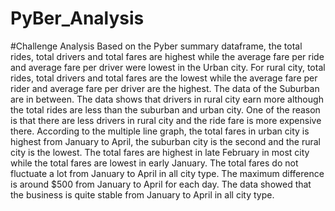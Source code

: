 # PyBer_Analysis
#Challenge Analysis
Based on the Pyber summary dataframe, the total rides, total drivers and total fares are highest while the average fare per ride and average fare per driver were lowest in the Urban city. For rural city, total rides, total drivers and total fares are the lowest while the average fare per rider and average fare per driver are the highest. The data of the Suburban are in between. The data shows that drivers in rural city earn more although the total rides are less than the suburban and urban city. One of the reason is that there are less drivers in rural city and the ride fare is more expensive there.
According to the multiple line graph, the total fares in urban city is highest from January to April, the suburban city is the second and the rural city is the lowest. The total fares are highest in late February in most city while the total fares are lowest in early January. The total fares do not fluctuate a lot from January to April in all city type. The maximum difference is around $500 from January to April for each day. The data showed that the business is quite stable from January to April in all city type.
